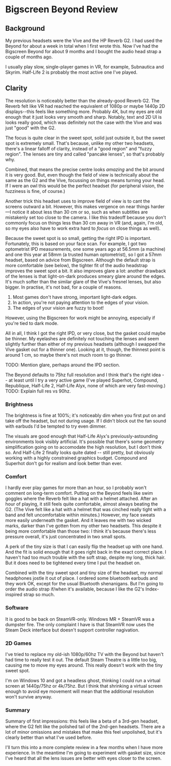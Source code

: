 # Bigscreen Beyond Review

## Background

My previous headsets were the Vive and the HP Reverb G2.
I had used the Beyond for about a week in total when I first wrote this.
Now I've had the Bigscreen Beyond for about 9 months and I bought the audio head strap a couple of months ago.

I usually play slow, single-player games in VR, for example, Subnautica and Skyrim.
Half-Life 2 is probably the most active one I've played.

## Clarity

The resolution is noticeably better than the already-good Reverb G2. 
The Reverb felt like VR had reached the equivalent of 1080p or maybe 1440p 2D displays--this feels like something more. 
Probably 4K, but my eyes are old enough that it just looks very smooth and sharp.
Notably, text and 2D UI is looks really good, which was definitely not the case with the Vive and was just "good" with the G2.

The focus is quite clear in the sweet spot, solid just outside it, but the sweet spot is extremely small.
That's because, unlike my other two headsets, there's a linear falloff of clarity, instead of a "good region" and "fuzzy region".
The lenses are tiny and called "pancake lenses", so that's probably why.

Combined, that means the precise centre looks *amazing* and the bit around it is very good.
But, even though the field of view is technically about the same as the G2 and the Vive, focussing on things means turning your head.
If I were an owl this would be the perfect headset (for peripheral vision, the fuzziness is fine, of course.)

Another trick this headset uses to improve field of view is to cant the screens outward a bit.
However, this makes vergence on near things harder&mdash;I notice it about less than 30 cm or so, such as when subtitles are mistakenly set too close to the camera. 
I like this tradeoff because you don't commonly focus on things less than 30 cm away in VR (and, again, I'm old, so my eyes also have to work extra hard to *focus* on close things as well).


Because the sweet spot is so small, getting the right IPD is important.
Fortunately, this is based on your face scan. 
For example, I got two optometrist IPD measurements, one some years ago at 56.5mm (a machine) and one this year at 58mm (a trusted human optometrist), so I got a 57mm headset, based on advice from Bigscreen.
Although the default strap is more comfortable (see below), the tighter fit of the audio headstrap improves the sweet spot a bit.
It also improves glare a lot: another drawback of the lenses is that light-on-dark produces smeary glare around the edges. 
It's much softer than the similar glare of the Vive's fresnel lenses, but also bigger.
In practise, it's not bad, for a couple of reasons.

1. Most games don't have strong, important light-dark edges.
2. In action, you're not paying attention to the edges of your vision.
3. The edges of your vision are fuzzy to boot!

However, using the Bigscreen for work might be annoying, especially if you're tied to dark mode.


All in all, I think I got the right IPD, or very close, but the gasket could maybe be thinner.
My eyelashes are definitely not touching the lenses and seem slightly further than either of my previous headsets (although I swapped the Vive gasket out for a thinner one).
Looking at it, though, the thinnest point is around 1 cm, so maybe there's not much room to go thinner.

TODO: Mention glare, perhaps around the IPD section.

The Beyond defaults to 75hz full resolution and I think that's the right idea -- at least until I try a very active game (I've played Superhot, Compound, Republique, Half-Life 2, Half-Life Alyx, none of which are very fast-moving.)
TODO: Explain full res vs 90hz.




### Brightness

The brightness is fine at 100%; it's noticeably dim when you first put on and take off the headset, but not during usage.
If I didn't block out the fan sound with earbuds I'd be tempted to try even dimmer.

The visuals are good enough that Half-Life Alyx's previously-astounding environments look visibly artificial.
It's possible that there's some geometry simplification going on to accomodate the high resolution, but I don't think so.
And Half-Life 2 finally looks quite dated -- still pretty, but obviously working with a highly constrained graphics budget.
Compound and Superhot don't go for realism and look better than ever.

### Comfort

I hardly ever play games for more than an hour, so I probably won't comment on long-term comfort.
Putting on the Beyond feels like swim goggles where the Reverb felt like a hat with a helmet attached.
After an hour of playing, it still feels quite comfortable, almost always beating the G2. 
(The Vive felt like a hat with a helmet that was cinched really tight with a band and felt uncomfortable within minutes.)
However, my face sweats more easily underneath the gasket. 
And it leaves me with two wicked marks, darker than I've gotten from my other two headsets.
This despite it being more comfortable than those two: I think it's because there's less pressure overall, it's just concentrated in two small spots.

A perk of the tiny size is that I can easily flip the headset up with one hand.
And the fit is solid enough that it goes right back in the exact correct place.
I haven't had too much trouble with the soft strap, despite my long, thick hair.
But it does need to be tightened every time I put the headset on.

Combined with the tiny sweet spot and tiny size of the headset, my normal headphones jostle it out of place.
I ordered some bluetooth earbuds and they work OK, except for the usual Bluetooth shenanigans.
But I'm going to order the audio strap if/when it's available, because I like the G2's Index-inspired strap so much.

### Software

It is good to be back on SteamVR-only.
Windows MR + SteamVR was a dumpster fire.
The only complaint I have is that SteamVR now uses the Steam Deck interface but doesn't support controller nagivation.

### 2D Games

I've tried to replace my old-ish 1080p/60hz TV with the Beyond but haven't had time to really test it out.
The default Steam Theatre is a little too big, causing me to move my eyes around.
This really doesn't work with the tiny sweet spot.

I'm on Windows 10 and got a headless ghost, thinking I could run a virtual screen at 1440p/75hz or 4k/75hz.
But I think that shrinking a virtual screen enough to avoid eye movement will mean that the additional resolution won't survive anyway.

### Summary

Summary of first impressions: this feels like a beta of a 3rd-gen headset, where the G2 felt like the polished tail of the 2nd-gen headsets.
There are a lot of minor omissions and mistakes that make this feel unpolished, but it's clearly better than what I've used before.

I'll turn this into a more complete review in a few months when I have more experience.
In the meantime I'm going to experiment with gasket size, since I've heard that all the lens issues are better with eyes closer to the screen.